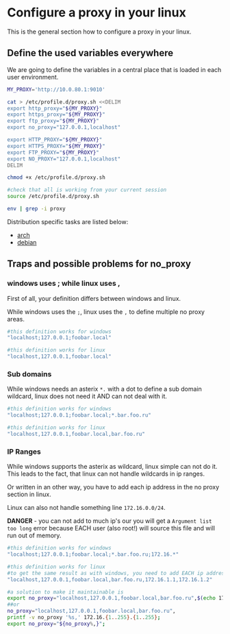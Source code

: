 # Configure a proxy in your linux

This is the general section how to configure a proxy in your linux.

## Define the used variables everywhere

We are going to define the variables in a central place that is loaded in each user environment.

```bash
MY_PROXY='http://10.0.80.1:9010'

cat > /etc/profile.d/proxy.sh <<DELIM
export http_proxy="${MY_PROXY}"
export https_proxy="${MY_PROXY}"
export ftp_proxy="${MY_PROXY}"
export no_proxy="127.0.0.1,localhost"

export HTTP_PROXY="${MY_PROXY}"
export HTTPS_PROXY="${MY_PROXY}"
export FTP_PROXY="${MY_PROXY}"
export NO_PROXY="127.0.0.1,localhost"
DELIM

chmod +x /etc/profile.d/proxy.sh

#check that all is working from your current session
source /etc/profile.d/proxy.sh

env | grep -i proxy
```

Distribution specific tasks are listed below:

* [arch](distribution/arch/installation/proxy.md#set-a-proxy-so-your-pacman-will-work)
* [debian](distribution/debian/network.md#setup-proxy)

## Traps and possible problems for no_proxy

### windows uses ; while linux uses ,

First of all, your definition differs between windows and linux.

While windows uses the `;`, linux uses the `,` to define multiple no proxy areas.

```bash
#this definition works for windows
"localhost;127.0.0.1;foobar.local"

#this definition works for linux
"localhost,127.0.0.1,foobar.local"
```

### Sub domains

While windows needs an asterix `*.` with a dot to define a sub domain wildcard, linux does not need it AND can not deal with it.

```bash
#this definition works for windows
"localhost;127.0.0.1;foobar.local;*.bar.foo.ru"

#this definition works for linux
"localhost,127.0.0.1,foobar.local,bar.foo.ru"
```

### IP Ranges

While windows supports the asterix as wildcard, linux simple can not do it. This leads to the fact, that linux can not handle wildcards in ip ranges.

Or written in an other way, you have to add each ip address in the no proxy section in linux.

Linux can also not handle something line `172.16.0.0/24`.

**DANGER** - you can not add to much ip's our you will get a `Argument list too long` error because EACH user (also root!) will source this file and will run out of memory.

```bash
#this definition works for windows
"localhost;127.0.0.1;foobar.local;*.bar.foo.ru;172.16.*"

#this definition works for linux
#to get the same result as with windows, you need to add EACH ip address in the 172.16.0.0/24 network!
"localhost,127.0.0.1,foobar.local,bar.foo.ru,172.16.1.1,172.16.1.2"

#a solution to make it maintainable is
export no_proxy="localhost,127.0.0.1,foobar.local,bar.foo.ru",$(echo 172.16.{1..255}.{1..255} | sed 's/ /,/g')
##or
no_proxy="localhost,127.0.0.1,foobar.local,bar.foo.ru",
printf -v no_proxy '%s,' 172.16.{1..255}.{1..255};
export no_proxy="${no_proxy%,}";
```

